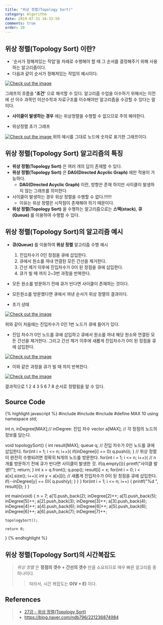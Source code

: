 ```yaml
---
title: "위상 정렬(Topology Sort)"
category: Algorithm
date: 2019-07-31 16:33:59
comments: true
order: 20
---
```


## 위상 정렬(Topology Sort) 이란?
* '순서가 정해져있는 작업'을 차례로 수행해야 할 때 그 순서를 결정해주기 위해 사용하는 알고리즘이다.
* 다음과 같이 순서가 정해져있는 작업의 예시이다.
<a href="{{ site.baseurl }}{{ site.algorithm_img }}/topologysort_ex.JPG" data-lightbox="falcon9-large" data-title="Check out the image">
  <img src="{{ site.baseurl }}{{ site.algorithm_img }}/topologysort_ex.JPG" title="Check out the image">
</a>

그래프의 흐름을 __'조건'__ 으로 해석할 수 있다. 알고리즘 수업을 이수하기 위해서는 이전에 선 이수 과목인 이산수학과 자료구조를 이수해야만 알고리즘을 수강할 수 있다는 말이다.
* __사이클이 발생하는 경우__ 에는 위상정렬을 수행할 수 없으므로 주의 해야한다.

* 위상정렬 초기 그래프
<a href="{{ site.baseurl }}{{ site.algorithm_img }}/topologysort_graph.JPG" data-lightbox="falcon9-large" data-title="Check out the image">
  <img src="{{ site.baseurl }}{{ site.algorithm_img }}/topologysort_graph.JPG" title="Check out the image">
</a>
위의 예시를 그대로 노드에 숫자로 표기한 그래프이다.





## 위상 정렬(Topology Sort) 알고리즘의 특징
* __위상 정렬(Topology Sort)__ 은 여러 개의 답이 존재할 수 있다.
* __위상 정렬(Topology Sort)__ 은 __DAG(Directed Acyclic Graph)__ 에만 적용이 가능하다.
  + __DAG(Directed Acyclic Graph)__ 이란, 방향은 존재 하지만 사이클이 발생하지 않는 그래프를 의미한다.
* 사이클이 발생하는 경우 위상 정렬을 수행할 수 없다.!!!!!!
  + 이유는 위상 정렬은 시작점이 존재해야 하기 때문이다.
* __위상 정렬(Topology Sort)__ 을 수행하는 알고리즘으로는 __스택(stack)__, __큐(Queue)__ 를 이용하여 수행할 수 있다.





## 위상 정렬(Topology Sort)의 알고리즘 예시
* __큐(Queue)__ 를 이용하여 __위상 정렬__ 알고리즘 수행 예시
  1. 진입차수가 0인 정점을 큐에 삽입한다.
  2. 큐에서 원소를 꺼내 연결된 모든 간선을 제거한다.
  3. 간선 제거 이후에 진입차수가 0이 된 정점을 큐에 삽입한다.
  4. 큐가 빌 때 까지 2~3번 과정을 반복한다.
* 모든 원소를 방문하기 전에 큐가 빈다면 사이클이 존재하는 것이다.
* 모든원소를 방문했다면 큐에서 꺼낸 순서가 위상 정렬의 결과이다. 



* 초기 상태

<a href="{{ site.baseurl }}{{ site.algorithm_img }}/topologysort_init.JPG" data-lightbox="falcon9-large" data-title="Check out the image">
  <img src="{{ site.baseurl }}{{ site.algorithm_img }}/topologysort_init.JPG" title="Check out the image">
</a>

위와 같이 처음에는 진입차수가 0인 1번 노드가 큐에 들어가 있다.

* 진입 차수가 0인 노드를 큐에 삽입하고 큐에서 원소를 꺼내 해당 원소와 연결된 모든 간선을 제거한다. 그리고 간선 제거 이후에 새롭게 진입차수가 0이 된 정점을 큐에 삽입한다.

<a href="{{ site.baseurl }}{{ site.algorithm_img }}/topologysort_1.JPG" data-lightbox="falcon9-large" data-title="Check out the image">
  <img src="{{ site.baseurl }}{{ site.algorithm_img }}/topologysort_1.JPG" title="Check out the image">
</a>

* 이와 같은 과정을 큐가 빌 때 까지 반복한다.

<a href="{{ site.baseurl }}{{ site.algorithm_img }}/topologysort_2.JPG" data-lightbox="falcon9-large" data-title="Check out the image">
  <img src="{{ site.baseurl }}{{ site.algorithm_img }}/topologysort_2.JPG" title="Check out the image">
</a>

결과적으로 1 2 4 3 5 6 7 8 순서로 정렬됨을 알 수 있다.


## Source Code

{% highlight javascript %}
#include <iostream>
#include <vector>
#include <queue>
#define MAX 10
using namespace std;

int n, inDegree[MAX];// inDegree: 진입 차수 
vector<int> a[MAX]; // 각 정점의 노드의 정보를 담는다. 

void topologySort() {
	int result[MAX];
	queue<int> q;
	// 진입 차수가 0인 노드를 큐에 삽입한다.
	for(int i = 1; i <= n; i++){
		if(inDegree[i] == 0) q.push(i);
	} 
	// 위상 정렬이 완전히 수행되려면 정확히 N개의 노드를 방문한다.
	for(int i = 1; i <= n; i++){
		// n개를 방문하기 전에 큐가 빈다면 사이클이 발생한 것.
		if(q.empty()){
			printf("사이클 발생!!");
			return; 
		}
		int x = q.front();
		q.pop();
		result[i] = x;
		for(int i = 0; i < a[x].size(); i++){
			int y = a[x][i];
			// 새롭게 진입차수가 0이 된 정점을 큐에 삽입한다. 
			if(--inDegree[y] == 0){
				q.push(y); 
			}
		}
	}
	for(int i = 1; i <= n; i++) {
		printf("%d ", result[i]);
	}
}

int main(void) {
	n = 7;
	a[1].push_back(2);
	inDegree[2]++;
	a[1].push_back(5);
	inDegree[5]++;
	a[2].push_back(3);
	inDegree[3]++;
	a[3].push_back(4);
	inDegree[4]++;
	a[4].push_back(6);
	inDegree[6]++;
	a[5].push_back(6);
	inDegree[6]++;
	a[6].push_back(7);
	inDegree[7]++;
	
	topologySort();
	
	return 0;
}
{% endhighlight %}


## 위상 정렬(Topology Sort)의 시간복잡도
> _위상 정렬_ 은 __정점의 갯수 + 간선의 갯수__ 만큼 소요되므로 매우 빠른 알고리즘 중 하나이다.
>> 따라서, 시간 복잡도는 __O(V + E)__ 이다.


## References
> * <a href="https://www.youtube.com/watch?v=qzfeVeajuyc&list=PLRx0vPvlEmdDHxCvAQS1_6XV4deOwfVrz&index=27">27강 - 위상 정렬(Topology Sort)<a>
> * <a href="https://blog.naver.com/ndb796/221236874984">https://blog.naver.com/ndb796/221236874984<a>